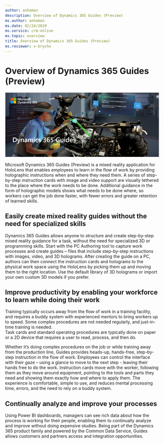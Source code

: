 ```yaml
---
author: anhaman
description: Overview of Dynamics 365 Guides (Preview)
ms.author: anhaman
ms.date: 02/24/2019
ms.service: crm-online
ms.topic: overview
title: Overview of Dynamics 365 Guides (Preview)
ms.reviewer: v-brycho
---
```


# Overview of Dynamics 365 Guides (Preview)

![ATV graphic](media/overview.PNG "ATV graphic") 

Microsoft Dynamics 365 Guides (Preview) is a mixed reality application for HoloLens that enables employees to learn in the flow 
of work by providing holographic instructions when and where they need them. A series of step-by-step instruction cards 
with image and video support are visually tethered to the place where the work needs to be done. Additional guidance 
in the form of holographic models shows what needs to be done where, so workers can get the job done faster, with fewer errors 
and greater retention of learned skills. 

## Easily create mixed reality guides without the need for specialized skills

Dynamics 365 Guides allows anyone to structure and create step-by-step mixed reality guidance for a task, without the need 
for specialized 3D or programming skills. Start with the PC Authoring tool to capture work processes and create guides – files 
that include step-by-step instructions with images, video, and 3D holograms. After creating the guide on a PC, authors 
can then connect the instruction cards and holograms to the physical work space using the HoloLens by picking them up and 
moving them to the right location. Use the default library of 3D holograms or import your own custom 3D models if you prefer.   

## Improve productivity by enabling your workforce to learn while doing their work

Training typically occurs away from the flow of work in a training facility, and requires a buddy system with experienced 
mentors to bring workers up to speed. Some complex procedures are not needed regularly, and just-in-time training is needed.  
Task cards and standard operating procedures are typically done on paper or a 2D device that requires a user to read, process, 
and then do. 

Whether it’s doing complex procedures on the job or while training away from the production line, Guides provides heads-up, hands-free, 
step-by-step instruction in the flow of work. Employees can control the interface with their gaze – using a glance to move to the next 
step - leaving their hands free to do the work. Instruction cards move with the worker, following them as they move around equipment, 
pointing to the tools and parts they need and showing them exactly how and where to apply them. The experience is comfortable, 
simple to use, and reduces mental processing time, errors, and the need to rely on a buddy system. 

## Continually analyze and improve your processes   

Using Power BI dashboards, managers can see rich data about how the process is working for their people, enabling them to continually 
analyze and improve without doing expensive studies. Being part of the Dynamics 365 product family and powered by the Common Data Service, Guides allows customers and partners access and integration opportunities. 
